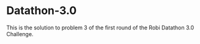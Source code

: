 # Datathon-3.0

This is the solution to problem 3 of the first round of the Robi Datathon 3.0 Challenge.

